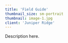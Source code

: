 ```yaml
---
title: 'Field Guide'
thumbnail_size: sm-portrait
thumbnail: image-1.jpg
client: 'Juniper Ridge'
---
```


Description here.